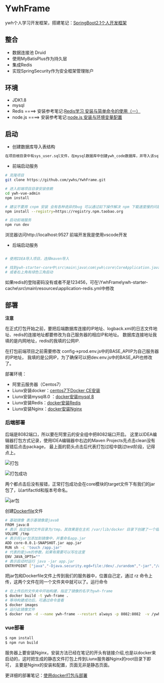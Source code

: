 
# YwhFrame

ywh个人学习开发框架，搭建笔记：[SpringBoot2.1个人开发框架](https://blog.csdn.net/qq_36956154/article/details/84036199)

## 整合

- 数据连接池 Druid
- 使用MyBatisPlus作为持久层
- 集成Redis
- 实现SpringSecurity作为安全框架管理账户

## 环境

- JDK1.8
- mysql
- Redis  ====> 安装参考笔记:[Redis学习 安装与简单命令的使用（一）](https://blog.csdn.net/qq_36956154/article/details/84339285) 
- node.js ====> 安装参考笔记:[node.js 安装与环境变量配置](https://blog.csdn.net/qq_36956154/article/details/79468078)


## 启动

- 创建数据库导入表结构
```bash
在项目根目录中有sys_user.sql文件，在mysql数据库中创建ywh_code数据库，并导入该sql文件即可。
```

- 前端启动服务
```bash
# 克隆项目
git clone https://github.com/ywhs/YwhFrame.git

# 进入前端项目目录安装依赖
cd ywh-vue-admin
npm install

# 建议不要用 cnpm 安装 会有各种诡异的bug 可以通过如下操作解决 npm 下载速度慢的问题
npm install --registry=https://registry.npm.taobao.org

# 启动前端服务
npm run dev

```
浏览器访问http://localhost:9527
前端开发我是使用vscode开发


- 后端启动服务

```bash

# 使用IDEA导入项目，选择maven导入

# 找到ywh-starter-core中\src\main\java\com\ywh\core\CoreApplication.java启动类，启动即可
# 或者右上角有绿色三角启动

```

如果redis的登陆密码没有或者不是123456，可在\YwhFrame\ywh-starter-cache\src\main\resources\application-redis.yml中修改


## 部署

**注意**

在正式打包开始之前，要把后端数据库连接的IP地址、logback.xml的日志文件地址、redis的连接地址都要修改为自己服务器的相应IP和地址。
数据库连接地址我填的是内网地址，redis的我填的公网IP.

在打包前端项目之前需要修改 config->prod.env.js中的BASE_APIIP为自己服务器的IP地址，
我填的是公网IP，为了确保可以把dev.env.js中的BASE_API也修改了。


部署环境：
- 阿里云服务器（Centos7）
- Liunx安装docker：[centos7下Docker CE安装](https://juejin.im/post/5cad7187e51d456e651b644c#heading-5)
- Liunx安装mysql8.0 ：[docker安装mysql 8](https://www.jianshu.com/p/000fee62e786)
- Liunx安装Redis：[docker安装Redis](https://juejin.im/post/5cad7187e51d456e651b644c#heading-9)
- Liunx安装Nginx：[docker安装Nginx](https://juejin.im/post/5cad7187e51d456e651b644c#heading-7)

### 后端部署
后端是8082端口，所以要在阿里云的安全组中把8082端口开启。
这里以IDEA编辑器打包方式记录，使用IDEA编辑器中右边的Maven Projects先点击clean没有报错后点击package，
最上面的箭头点击后代表打包过程中跳过test阶段，记得点上。

![打包](https://user-images.githubusercontent.com/34649300/55859409-968b8180-5ba4-11e9-822e-29d2755d9ab8.png)

![打包成功](https://user-images.githubusercontent.com/34649300/55859037-bf5f4700-5ba3-11e9-9fbb-5a7cd8d30a62.png)

两个都点击后没有报错，正常打包成功会在core模块的target文件下有我们的jar包了，以artifactId和版本号命名。

![jar包](https://user-images.githubusercontent.com/34649300/55859625-0568da80-5ba5-11e9-969b-f839688f413a.png)

创建[Dockerfile](https://github.com/ywhs/ywh-frame/blob/master/ywh-starter-core/src/main/resources/Dockerfile)文件

```bash
# 基础镜像 表示基镜像是java8
FROM java:8
# 表示 指定临时文件目录为/tmp。其效果是在主机 /var/lib/docker 目录下创建了一个临时文件，并链接到容器的/tmp。该步骤是可选的
VOLUME /tmp
# 表示将jar包添加到镜像中，并重命名app.jar
ADD core-0.0.1-SNAPSHOT.jar app.jar
RUN sh -c 'touch /app.jar'
# 代表的是jvm的参数，如果有需要可以写在这里
ENV JAVA_OPTS=""
# 表示启动时运行 java -jar app.jar
ENTRYPOINT ["java","-Djava.security.egd=file:/dev/./urandom","-jar","/app.jar"]
```

把jar包和Dockerfile文件上传到我们的服务器中，位置自己定，通过 rz 命令上传，这两个文件在同一个文件夹中就可以了。运行命令

```bash
# 在上传后的文件夹中开始构建，指定了镜像的名字为ywh-frame
$ docker build -t ywh-frame .
# 等待构建成功后，可通过命令查看
$ docker images
# 运行此镜像文件
$ docker run -d --name ywh-frame --restart always -p 8082:8082  -v /ywh/projectwork/spring/logs:/usr/local/logs  ywh-frame
```

### vue部署

```bash
$ npm install
$ npm run build
```

服务器上要安装Nginx，安装方法已经在笔记的开头有链接介绍,也是以docker来启动的，这时把生成的静态文件打包上传到Liunx服务器Nginx的root目录下即可，
主要是Nginx的安装和配置，页面无非是静态页面。


更详细的部署笔记：[使用docker打包与部署](https://blog.csdn.net/qq_36956154/article/details/89174804)


